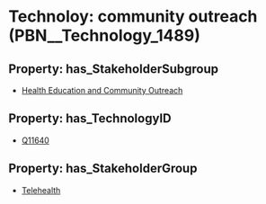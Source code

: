 # Technoloy: __community outreach__ (PBN__Technology_1489)

## Property: has_StakeholderSubgroup

* [Health Education and Community Outreach](PBN__TechSubgroup_41)

## Property: has_TechnologyID

* [Q11640](Q11640)

## Property: has_StakeholderGroup

* [Telehealth](PBN__TechGroup_3)

